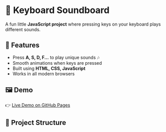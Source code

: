 # 🎹 Keyboard Soundboard  

A fun little **JavaScript project** where pressing keys on your keyboard plays different sounds.  

## 🚀 Features
- Press **A, S, D, F...** to play unique sounds 🎶  
- Smooth animations when keys are pressed  
- Built using **HTML, CSS, JavaScript**  
- Works in all modern browsers  

## 🖼️ Demo
👉 [Live Demo on GitHub Pages](https://your-username.github.io/keyboard-soundboard/)  

## 📂 Project Structure
